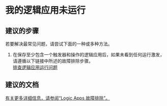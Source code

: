 <properties
    pageTitle="My Logic App is not running"
    description="我的逻辑应用未运行"
    service="microsoft.logic"
    resource="workflows"
    authors="jeffhollan"
    displayOrder="1"
    selfHelpType="resource"
    supportTopicIds=""
    resourceTags=""
    productPesIds=""
    cloudEnvironments="public"
/>


# 我的逻辑应用未运行

## **建议的步骤**
若要解决最常见问题，请尝试下面的一种或多种方法。

1. 在保存至少包含一个触发器和操作的逻辑应用后，如果未看到任何运行激发，请遵循以下链接中所述的故障排除步骤。<br>
[排查逻辑应用运行问题](https://azure.microsoft.com/documentation/articles/app-service-logic-diagnosing-failures/)

## **建议的文档**
[有关更多详细信息，请参阅“Logic Apps 故障排除”。](https://azure.microsoft.com/documentation/articles/app-service-logic-diagnosing-failures/)



<!--HONumber=Jul16_HO4-->


